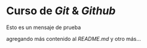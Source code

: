 # Curso de _Git_ & _Github_

Esto es un mensaje de prueba

agregando más contenido al _README.md_
y otro más...